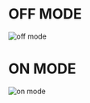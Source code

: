 # OFF MODE
![off mode](https://user-images.githubusercontent.com/74193913/164162181-41ef6266-a0bb-4599-9e67-d20c5f613f96.png)
# ON MODE
![on mode](https://user-images.githubusercontent.com/74193913/164162270-b0796ca8-dc74-4fef-89d1-68468ff1b554.png)

